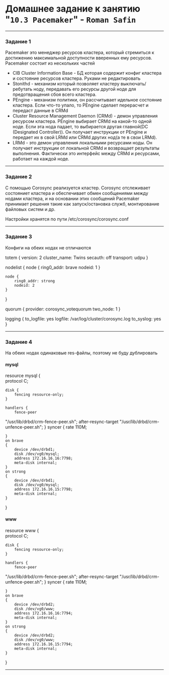 # Домашнее задание к занятию "`10.3 Pacemaker`" - `Roman Safin`


---

### Задание 1
Pacemaker это менеджер ресурсов кластера, который стремиться к достижению максимальной доступности вверенных ему ресурсов. 
Pacemaker состоит из нескольких частей
- CIB Cluster Information Base - БД которая содержит конфиг кластера и состояние ресурсов кластера. Руками не редактировать
- Stonithd - механизм который позволяет кластеру выключать/ребутать ноду, передавать его ресурсы другой ноде для предотвращения сбоя всего кластера. 
- PEngine - механизм политики, он рассчитывает идельное состояние кластера. Если что-то упало, то PEngine сделает перерасчет и передаст данные в CRMd 
- Cluster Resource Management Daemon (CRMd) - демон управления ресурсом кластера.  PEngine выбирает CRMd на какой-то одной ноде. Если эта нода падает, то выбирается другая главной(DC (Designated Controller)). Он получает инструкции от PEngine и передает их в свой LRMd или CRMd других нод(а те в свои LRMd).
- LRMd - это демон управления локальными ресурсами ноды. Он получает инструкции от локальной CRMd и возвращает результаты выполнения. Фактически это интерфейс между CRMd и ресурсами, работает на каждой ноде. 

---

### Задание 2
С помощью Corosync реализуется кластер.  Corosync отслеживает состояниет кластера и обеспечивает обмен сообщениями между нодами кластера, и на основании этих сообщений Pacemaker принимает решения такие как запуск/остановка служб, монтирование файловых систем и др. 

Настройки хранятся по пути /etc/corosync/corosync.conf

---

### Задание 3
Конфиги на обеих нодах не отличаются

totem {
    version: 2
    cluster_name: Twins
    secauth: off
    transport: udpu
}

nodelist {
    node {
        ring0_addr: brave
        nodeid: 1
    }

    node {
        ring0_addr: strong
        nodeid: 2
    }
}

quorum {
    provider: corosync_votequorum
    two_node: 1
}

logging {
    to_logfile: yes
    logfile: /var/log/cluster/corosync.log
    to_syslog: yes
}

---

### Задание 4
На обеих нодах одинаковые res-файлы, поэтому не буду дублировать
#### mysql

resource mysql {    
    protocol C;
    
    disk {
        fencing resource-only;
    }    
    
    handlers {
        fence-peer
"/usr/lib/drbd/crm-fence-peer.sh";
        after-resync-target
"/usr/lib/drbd/crm-unfence-peer.sh";
    }
syncer {
        rate 110M;
        
    }    
    on brave
    {        
        device /dev/drbd1;
        disk /dev/vg0/mysql;
        address 172.16.16.16:7798;
        meta-disk internal;
    }    
    on strong
    {        
        device /dev/drbd1;
        disk /dev/vg0/mysql;
        address 172.16.16.15:7798;
        meta-disk internal; 
    }

}

#### www

resource www {    
    protocol C;
    
    disk {
        fencing resource-only;
    }    
    
    handlers {
        fence-peer
"/usr/lib/drbd/crm-fence-peer.sh";
        after-resync-target
"/usr/lib/drbd/crm-unfence-peer.sh";
    }
syncer {
        rate 110M;
        
    }    
    on brave
    {        
        device /dev/drbd2;
        disk /dev/vg0/www;
        address 172.16.16.16:7794;
        meta-disk internal;
    }    
    on strong
    {        
        device /dev/drbd2;
        disk /dev/vg0/www;
        address 172.16.16.15:7794;
        meta-disk internal; 
    }

}


---

